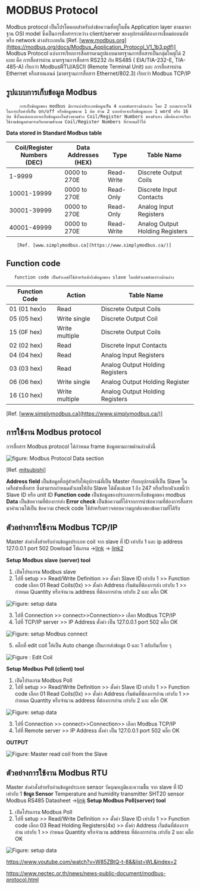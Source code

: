# **MODBUS Protocol**

 Modbus protocol เป็นโปรโตคอลสำหรับส่งข้อความที่อยู่ในชั้น Application layer ตามมาตาฐาน OSI model ซึ่งเป็นการสื่อสารระหว่าง client/server ของอุปกรณ์ที่ต้องการเชื่อมต่อบนบัส หรือ network ต่างประเภทกัน [Ref. [www.modbus.org](https://modbus.org/docs/Modbus_Application_Protocol_V1_1b3.pdf)]
Modbus Protocol แบ่งการเรียกการสื่อสารตามรูปแบบมาตรฐานการสื่อสารเป็นกลุ่มใหญ่ได้ 2 แบบ คือ การสื่อสารผ่าน มาตรฐานการสื่อสาร  RS232 กับ RS485 ( EIA/TIA-232-E, TIA-485-A) เรียกว่า ModbusRTU/ASCII (Remote Terminal Unit) และ การสื่อสารผ่าน Ethernet หรือสายแลนด์ (มาตรฐานการสื่อสาร Ethernet/802.3) เรียกว่า Modbus TCP/IP 

## **รูปแบบการเก็บข้อมูล Modbus**

         การเก็บข้อมูลของ modbus มีการแบ่งประเภทข้อมูลเป็น 4 แบบดังตารางด้านล่าง โดย 2 แบบแรกจะใช้ในการเก็บค่าที่เป็น on/off หรือข้อมูลขนาด 1 บิต ส่วน 2 แบบท้ายจะเก็บข้อมูลแบบ 1 word หรือ 16 บิต ซึ่งในแต่ละแบบจะเก็บข้อมูลลงในช่วงตามช่วง Coil/Register Numbers ของตัวเอง เมื่อต้องการเรียกใช้งานข้อมูลสามารถเรียกตามตัวเลข Coil/Register Numbers ที่กำหนดไว้ได้
             
**Data stored in Standard Modbus table**

| **Coil/Register Numbers**<br>**(DEC)** | **Data Addresses**<br>**(HEX)** | **Type**   | **Table Name**                  |
| -------------------------------------- | ------------------------------- | ---------- | ------------------------------- |
| 1-9999                                 | 0000 to 270E                    | Read-Write | Discrete Output Coils           |
| 10001-19999                            | 0000 to 270E                    | Read-Only  | Discrete Input Contacts         |
| 30001-39999                            | 0000 to 270E                    | Read-Only  | Analog Input Registers          |
| 40001-49999                            | 0000 to 270E                    | Read-Write | Analog Output Holding Registers |

        [Ref. [www.simplymodbus.ca](https://www.simplymodbus.ca/)]

## **Function code**

       function code เป็นตัวเลขที่ใช้สำหรับเข้าถึงข้อมูลของ slave โดยมีตัวเลขดังตารางด้านล่าง

| **Function Code** | **Action**     | **Table Name**                  |
| ----------------- | -------------- | ------------------------------- |
| 01 (01 hex)o      | Read           | Discrete Output Coils           |
| 05 (05 hex)       | Write single   | Discrete Output Coil            |
| 15 (0F hex)       | Write multiple | Discrete Output Coils           |
| 02 (02 hex)       | Read           | Discrete Input Contacts         |
| 04 (04 hex)       | Read           | Analog Input Registers          |
| 03 (03 hex)       | Read           | Analog Output Holding Registers |
| 06 (06 hex)       | Write single   | Analog Output Holding Register  |
| 16 (10 hex)       | Write multiple | Analog Output Holding Registers |

[Ref. [www.simplymodbus.ca](https://www.simplymodbus.ca/)]


## **การใช้งาน Modbus protocol**

การสื่อสาร Modbus protocol ได้กำหนด frame ข้อมูลตามภาพด้านล่างดังนี้


![figure: Modbus Protocol Data section](https://paper-attachments.dropboxusercontent.com/s_67EE1652549C1B0192A8D98C8B3D52FDA6C5CDF699E58B031CADEB77267F2935_1669879567697_image.png)


[Ref. [mitsubishi](https://dl.mitsubishielectric.com/dl/fa/document/manual/plcf/jy997d56101/jy997d56101h.pdf)]

**Address field** เป็นข้อมูลที่อยู่สำหรับให้อุปกรณ์ที่เป็น Master เรียกอุปกรณ์ที่เป็น Slave ในเครือข่ายสื่อสาร ซึ่งสามารถกำหนดตัวเลขให้กับ Slave ได้ตั้งแต่เลข 1 ถึง 247 หรือเรียกตัวเลขนี้ว่า Slave ID หรือ unit ID
**Function code** เป็นข้อมูลของประเภทการเก็บข้อมูลของ modbus 
**Data** เป็นข้อความที่ต้องการส่ง
**Error check** เป็นข้อความที่ได้จากการนำข้อความที่ต้องการสื่อสารมาคำนวนได้เป็น ข้อความ check code ใช้สำหรับตรวจสอบความถูกต้องของข้อความที่ได้รับ


## **ตัวอย่างการใช้งาน Modbus TCP/IP** 

Master ส่งคำสั่งสำหรับอ่านข้อมูลประเภท coil จาก slave ที่ ID เท่ากับ 1 และ ip address 127.0.0.1 port 502
Dowload โปแกรม →[link](https://www.modbustools.com/download.html) 
   → [link2](https://drive.google.com/drive/folders/1XdAiUCcNqe1Bkg2pbt6MFQ_ISRF8uysM?usp=share_link)

**Setup Modbus slave (server) tool** 

1. เปิดโปรแกรม Modbus slave 
2. ไปที่ setup >> Read/Write Definition
                  >> ตั้งค่า Slave ID เท่ากับ 1 
                  >> Function code เลือก 01 Read Coils(0x) 
                  >> ตั้งค่า Address เริ่มต้นที่ต้องการส่ง เท่ากับ 1 
                  >> กำหนด Quantity หรือจำนวน address ที่ต้องการอ่าน เท่ากับ 2 และ คลิ๊ก OK
                
![Figure: setup data](https://paper-attachments.dropboxusercontent.com/s_67EE1652549C1B0192A8D98C8B3D52FDA6C5CDF699E58B031CADEB77267F2935_1669883773383_image.png)



3. ไปที่ Connection >> connect>>Connection>> เลือก Modbus TCP/IP 
4. ไปที่ TCP/IP server >> IP Address ตั้งค่า เป็น 127.0.0.1 port 502  คลิ๊ก OK


![Figure: setup Modbus connect](https://paper-attachments.dropboxusercontent.com/s_67EE1652549C1B0192A8D98C8B3D52FDA6C5CDF699E58B031CADEB77267F2935_1669883924208_image.png)



5. คลิ๊กที่ edit coil ให้เป็น Auto change เป็นการส่งข้อมูล 0 และ 1 สลับกันเรื่อย ๆ 


![Figure : Edit Coil](https://paper-attachments.dropboxusercontent.com/s_67EE1652549C1B0192A8D98C8B3D52FDA6C5CDF699E58B031CADEB77267F2935_1669884142399_image.png)


**Setup Modbus Poll (client) tool**

1. เปิดโปรแกรม Modbus Poll
2. ไปที่ setup >> Read/Write Definition
                  >> ตั้งค่า Slave ID เท่ากับ 1 
                  >> Function code เลือก 01 Read Coils(0x) 
                  >> ตั้งค่า Address เริ่มต้นที่ต้องการอ่าน เท่ากับ 1 
                  >> กำหนด Quantity หรือจำนวน address ที่ต้องการอ่าน เท่ากับ 2 และ คลิ๊ก OK
                
![Figure: setup data](https://paper-attachments.dropboxusercontent.com/s_67EE1652549C1B0192A8D98C8B3D52FDA6C5CDF699E58B031CADEB77267F2935_1669882717421_image.png)



3. ไปที่ Connection >> connect>>Connection>> เลือก Modbus TCP/IP 
4. ไปที่ Remote server >> IP Address ตั้งค่า เป็น 127.0.0.1 port 502  คลิ๊ก OK

**OUTPUT**

![Figure: Master read coil from the Slave](https://paper-attachments.dropboxusercontent.com/s_67EE1652549C1B0192A8D98C8B3D52FDA6C5CDF699E58B031CADEB77267F2935_1669884646325_image.png)



## **ตัวอย่างการใช้งาน Modbus RTU**

Master ส่งคำสั่งสำหรับอ่านข้อมูลประเภท sensor วัดอุณหภูมิและความชื้น จาก slave ที่ ID เท่ากับ 1 
**ข้อมูล Sensor**
Temperature and humidity transmitter SHT20 sensor Modbus RS485 Datasheet →[link](https://drive.google.com/file/d/17E3FKH77xNIqxdpTzDWW65fY6L36x7PP/view?usp=share_link) 
**Setup Modbus Poll(server) tool**  

1. เปิดโปรแกรม Modbus Poll
2. ไปที่ setup >> Read/Write Definition
                  >> ตั้งค่า Slave ID เท่ากับ 1 
                  >> Function code เลือก 03 Read Holding Registers(4x) 
                  >> ตั้งค่า Address เริ่มต้นที่ต้องการอ่าน เท่ากับ 1 
                  >> กำหนด Quantity หรือจำนวน address ที่ต้องการอ่าน เท่ากับ 2 และ คลิ๊ก OK


![Figure: setup data](https://paper-attachments.dropboxusercontent.com/s_67EE1652549C1B0192A8D98C8B3D52FDA6C5CDF699E58B031CADEB77267F2935_1669885479143_image.png)




https://www.youtube.com/watch?v=W85ZBtQ-t-8&&list=WL&index=2

https://www.nectec.or.th/news/news-public-document/modbus-protocol.html





